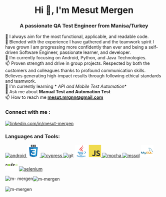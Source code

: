 <h1 align="center">Hi 👋, I'm Mesut Mergen</h1>
<h3 align="center">A passionate QA Test Engineer from Manisa/Turkey</h3>

👀 I always aim for the most functional, applicable, and readable code.<br>
🌱 Blended with the experience I have gathered and the teamwork spirit I have grown I am progressing more confidently than ever and being a self-driven Software Engineer, passionate learner, and developer.<br>
💞️ I’m currently focusing on Android, Python,  and Java Technologies.<br>
📫 Proven strength and drive in group projects. Respected by both the customers and colleagues thanks to profound communication skills. Believes generating high-impact results through following ethical standards and teamwork.<br>
🌱 I'm currently learning * *API and Mobile Test Automation** <br>
💬 Ask me about **Manual Test and Automation Test** <br>
📫 How to reach me **mesut.mrgnn@gmail.com**

<h3 align="left">Connect with me :</h3>
<p align="left">
  
  <a href="https://linkedin.com/in/mesut-mergen" target="blank"><img align="center" src="https://raw.githubusercontent.com/rahuldkjain/github-profile-readme-generator/master/src/images/icons/Social/linked-in-alt.svg" alt="linkedin.com/in/mesut-mergen" height="30" width="40" /></a>
  
</p>
<h3 align="left">Languages ​​and Tools:</h3>
<p align="left"> <a href="https://developer.android.com" target="_blank" rel="noreferrer"> <img src="https://raw.githubusercontent.com/devicons /devicon/master/icons/android/android-original-wordmark.svg" alt="android" width="40" height="40"/>
  </a> <a href="https://www.w3schools .com/css/" target="_blank" rel="noreferrer"> 
 <img src="https://raw.githubusercontent.com/devicons/devicon/master/icons/css3/css3-original-wordmark.svg" alt="css3" width="40" height="40"/>
   </a> <a href="https://www.cypress.io" target="_blank" rel="noreferrer"> <img src="https://raw.githubusercontent.com/simple-icons/simple-icons/6e46ec1fc23b60c8fd0d2f2ff46db82e16dbd75f/icons/cypress.svg" alt="cypress" width="40" height="40"/> </a >
  <img src="https://www.vectorlogo.zone/logos/git-scm/git-scm-icon.svg" alt="git" width="40" height= "40"/></a> <a href="https://www.w3.org/html/" target="_blank" rel="noreferrer">
  <img src="https://raw.githubusercontent.com/devicons/devicon/master/icons/java/java-original.svg" alt="java" width ="40" height="40"/></a> <a href="https://developer.mozilla.org/en-US/docs/Web/JavaScript" target="_blank" rel="noreferrer" >
  <img src="https://raw.githubusercontent.com/devicons/devicon/master/icons/javascript/javascript-original.svg" alt="javascript" width="40" height="40"/> </a > <a href="https://www.jenkins.io" target="_blank" rel="noreferrer"> 
  <img src ="https://www.vectorlogo.zone/logos/mochajs/mochajs-icon.svg" alt="mocha" width="40" height="40"/> </a> <a href="https://www.mongodb.com/" target="_blank" rel="noreferrer"> 
   <a href="https://www.microsoft.com/en-us/sql-server" target=" _blank" rel="noreferrer"> <img src="https://www.svgrepo.com/show/303229/microsoft-sql-server-logo.svg" alt="mssql" width="40" height=" 40"/></a> <a href="https://www.mysql.com/" target="_blank" rel="noreferrer"> <img src="https://raw.githubusercontent.com/devicons/devicon/master/icons/mysql/mysql-original-wordmark.svg" alt="mysql" width="40" height="40"/></a> <a href="https:// nodejs.org" target="_blank" rel="noreferrer"> <img src="https://raw.githubusercontent.com/devicons/devicon/master/icons/nodejs/nodejs-original-wordmark.svg" alt= "nodejs" width="40" height="40"/></a> 
  <a href="https://www.selenium.dev" target="_blank" rel="noreferrer"> <img src="https://raw.githubusercontent.com/detain/svg-logos/780f25886640cef088af994181646db2f6b1a3f8/svg/selenium-logo.svg" alt="selenium" width="40" height="40"/> </a> </p>
<p><img align="left" src="https://github-readme-stats.vercel.app/api/top-langs?username=m-mergen&show_icons=true&locale=en&layout=compact" alt="m- mergen" /></p>

<p> <img align="center" src="https://github-readme-stats.vercel.app/api?username=m-mergen&show_icons=true&locale=en" alt ="m-mergen" /></p>

<p><img align="center" src="https://github-readme-streak-stats.herokuapp.com/?user=m-mergen&" alt= "m-mergen" /></p>
